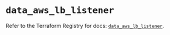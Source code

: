 # `data_aws_lb_listener`

Refer to the Terraform Registry for docs: [`data_aws_lb_listener`](https://registry.terraform.io/providers/hashicorp/aws/6.10.0/docs/data-sources/lb_listener).
